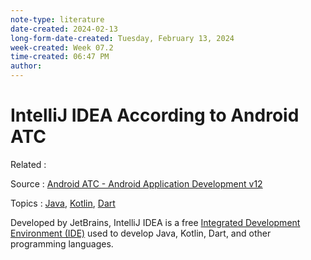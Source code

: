 ```yaml
---
note-type: literature
date-created: 2024-02-13
long-form-date-created: Tuesday, February 13, 2024
week-created: Week 07.2
time-created: 06:47 PM
author:
---
```


# IntelliJ IDEA According to Android ATC

Related :

Source : [Android ATC - Android Application Development v12](Android%20ATC%20-%20Android%20Application%20Development%20v12.md)

Topics : [Java](Java%20Programming%20Language.md), [Kotlin](Kotlin%20Programming%20Language.md), [Dart](Dart)

Developed by JetBrains, IntelliJ IDEA is a free [Integrated Development Environment (IDE)](Integrated%20Development%20Environment.md) 
used to develop Java, Kotlin, Dart, and other programming languages.
